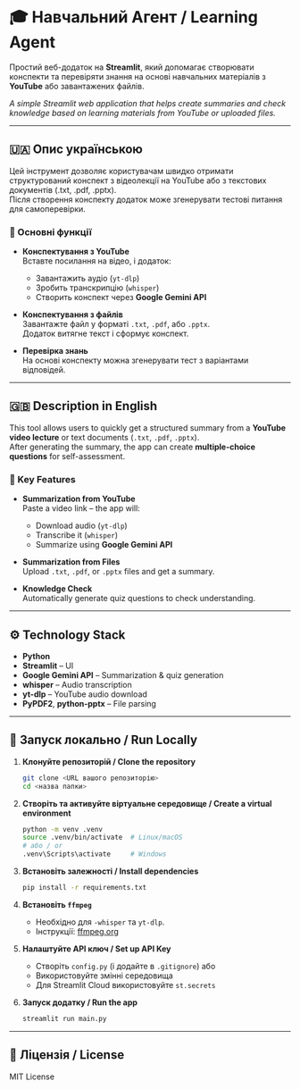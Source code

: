 # 🎓 Навчальний Агент / Learning Agent

Простий веб-додаток на **Streamlit**, який допомагає створювати конспекти та перевіряти знання на основі навчальних матеріалів з **YouTube** або завантажених файлів.

*A simple Streamlit web application that helps create summaries and check knowledge based on learning materials from YouTube or uploaded files.*

---

## 🇺🇦 Опис українською

Цей інструмент дозволяє користувачам швидко отримати структурований конспект з відеолекції на YouTube або з текстових документів (.txt, .pdf, .pptx).  
Після створення конспекту додаток може згенерувати тестові питання для самоперевірки.

### 🔑 Основні функції

- **Конспектування з YouTube**  
  Вставте посилання на відео, і додаток:
  - Завантажить аудіо (`yt-dlp`)
  - Зробить транскрипцію (`whisper`)
  - Створить конспект через **Google Gemini API**

- **Конспектування з файлів**  
  Завантажте файл у форматі `.txt`, `.pdf`, або `.pptx`.  
  Додаток витягне текст і сформує конспект.

- **Перевірка знань**  
  На основі конспекту можна згенерувати тест з варіантами відповідей.

---

## 🇬🇧 Description in English

This tool allows users to quickly get a structured summary from a **YouTube video lecture** or text documents (`.txt`, `.pdf`, `.pptx`).  
After generating the summary, the app can create **multiple-choice questions** for self-assessment.

### 🔑 Key Features

- **Summarization from YouTube**  
  Paste a video link – the app will:
  - Download audio (`yt-dlp`)
  - Transcribe it (`whisper`)
  - Summarize using **Google Gemini API**

- **Summarization from Files**  
  Upload `.txt`, `.pdf`, or `.pptx` files and get a summary.

- **Knowledge Check**  
  Automatically generate quiz questions to check understanding.

---

## ⚙️ Technology Stack

- **Python**
- **Streamlit** – UI
- **Google Gemini API** – Summarization & quiz generation
- **whisper** – Audio transcription
- **yt-dlp** – YouTube audio download
- **PyPDF2**, **python-pptx** – File parsing

---

## 🚀 Запуск локально / Run Locally

1. **Клонуйте репозиторій / Clone the repository**
   ```bash
   git clone <URL вашого репозиторію>
   cd <назва папки>
   ```

2. **Створіть та активуйте віртуальне середовище / Create a virtual environment**
   ```bash
   python -m venv .venv
   source .venv/bin/activate  # Linux/macOS
   # або / or
   .venv\Scripts\activate     # Windows
   ```

3. **Встановіть залежності / Install dependencies**
   ```bash
   pip install -r requirements.txt
   ```

4. **Встановіть `ffmpeg`**
   - Необхідно для `-whisper` та `yt-dlp`.
   - Інструкції: [ffmpeg.org](https://ffmpeg.org/download.html)

5. **Налаштуйте API ключ / Set up API Key**
   - Створіть `config.py` (і додайте в `.gitignore`) або
   - Використовуйте змінні середовища
   - Для Streamlit Cloud використовуйте `st.secrets`

6. **Запуск додатку / Run the app**
   ```bash
   streamlit run main.py
   ```



---

## 📄 Ліцензія / License

MIT License

